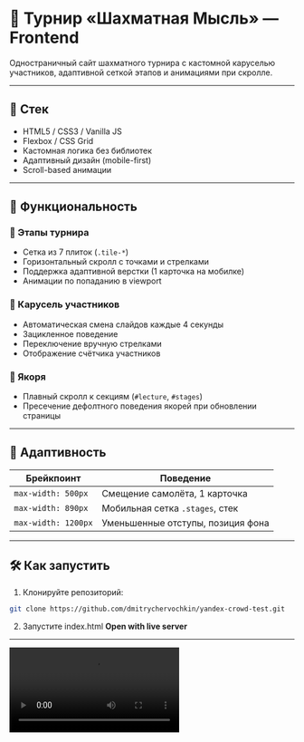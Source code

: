 # 🧠 Турнир «Шахматная Мысль» — Frontend

Одностраничный сайт шахматного турнира с кастомной каруселью участников, адаптивной сеткой этапов и анимациями при скролле.

---

## 🔧 Стек

-   HTML5 / CSS3 / Vanilla JS
-   Flexbox / CSS Grid
-   Кастомная логика без библиотек
-   Адаптивный дизайн (mobile-first)
-   Scroll-based анимации

---

## 🚀 Функциональность

### 📌 Этапы турнира

-   Сетка из 7 плиток (`.tile-*`)
-   Горизонтальный скролл с точками и стрелками
-   Поддержка адаптивной верстки (1 карточка на мобилке)
-   Анимации по попаданию в viewport

### 🎠 Карусель участников

-   Автоматическая смена слайдов каждые 4 секунды
-   Зацикленное поведение
-   Переключение вручную стрелками
-   Отображение счётчика участников

### 🔗 Якоря

-   Плавный скролл к секциям (`#lecture`, `#stages`)
-   Пресечение дефолтного поведения якорей при обновлении страницы

---

## 📱 Адаптивность

| Брейкпоинт          | Поведение                         |
| ------------------- | --------------------------------- |
| `max-width: 500px`  | Смещение самолёта, 1 карточка     |
| `max-width: 890px`  | Мобильная сетка `.stages`, стек   |
| `max-width: 1200px` | Уменьшенные отступы, позиция фона |

---

## 🛠 Как запустить

1. Клонируйте репозиторий:

```bash
git clone https://github.com/dmitrychervochkin/yandex-crowd-test.git
```

2. Запустите index.html **Open with live server**

---

![Превью](./public/preview-1.mov)

